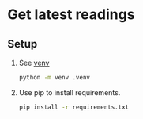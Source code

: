 # Get latest readings

## Setup

1. See [venv](https://docs.python.org/3/library/venv.html)

    ```sh
    python -m venv .venv
    ```

1. Use pip to install requirements.

    ```sh
    pip install -r requirements.txt
    ```
